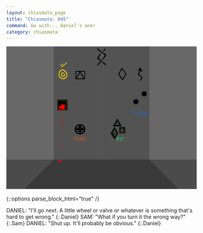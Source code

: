 ```yaml
---
layout: chiasmata_page
title: "Chiasmata: 045"
command: Go with... Daniel's one!
category: chiasmata
---
```


![045](/chiasmata/images/narrative/046.gif)

{::options parse_block_html="true" /}
<div class="dialogue">
DANIEL: "I'll go next. A little wheel or valve or whatever is something that's hard to get wrong."
{:.Daniel}
SAM: "What if you turn it the wrong way?"
{:.Sam}
DANIEL: "Shut up. It'll probably be obvious."
{:.Daniel}
</div>